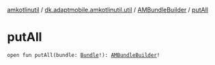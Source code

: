 [amkotlinutil](../../index.md) / [dk.adaptmobile.amkotlinutil.util](../index.md) / [AMBundleBuilder](index.md) / [putAll](put-all.md)

# putAll

`open fun putAll(bundle: `[`Bundle`](https://developer.android.com/reference/android/os/Bundle.html)`!): `[`AMBundleBuilder`](index.md)`!`